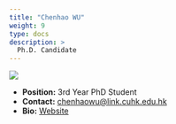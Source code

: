 ```yaml
---
title: "Chenhao WU"
weight: 9
type: docs
description: >
  Ph.D. Candidate
---
```


<div class="member-photo-frame wk-desk-4 wk-ipadp-4 wk-mobile-12 wk-tab-12">
    <div class=".member-photo-image">
     <img src="/images/members/WU-Chenhao.jpg">
    </div>
</div>

 - **Position:** 3rd Year PhD Student
 - **Contact:** [chenhaowu@link.cuhk.edu.hk](chenhaowu@link.cuhk.edu.hk)
 - **Bio:** [Website](https://vitowu.net/about/)